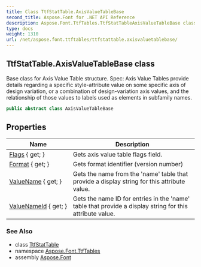 ```yaml
---
title: Class TtfStatTable.AxisValueTableBase
second_title: Aspose.Font for .NET API Reference
description: Aspose.Font.TtfTables.TtfStatTableAxisValueTableBase class. Base class for Axis Value Table structure. Spec Axis Value Tables provide details regarding a specific styleattribute value on some specific axis of design variation or a combination of designvariation axis values and the relationship of those values to labels used as elements in subfamily names
type: docs
weight: 1310
url: /net/aspose.font.ttftables/ttfstattable.axisvaluetablebase/
---
```

## TtfStatTable.AxisValueTableBase class

Base class for Axis Value Table structure. Spec: Axis Value Tables provide details regarding a specific style-attribute value on some specific axis of design variation, or a combination of design-variation axis values, and the relationship of those values to labels used as elements in subfamily names.

```csharp
public abstract class AxisValueTableBase
```

## Properties

| Name | Description |
| --- | --- |
| [Flags](../../aspose.font.ttftables/ttfstattable.axisvaluetablebase/flags) { get; } | Gets axis value table flags field. |
| [Format](../../aspose.font.ttftables/ttfstattable.axisvaluetablebase/format) { get; } | Gets format identifier (version number) |
| [ValueName](../../aspose.font.ttftables/ttfstattable.axisvaluetablebase/valuename) { get; } | Gets the name from the 'name' table that provide a display string for this attribute value. |
| [ValueNameId](../../aspose.font.ttftables/ttfstattable.axisvaluetablebase/valuenameid) { get; } | Gets the name ID for entries in the 'name' table that provide a display string for this attribute value. |

### See Also

* class [TtfStatTable](../ttfstattable/)
* namespace [Aspose.Font.TtfTables](../../aspose.font.ttftables/)
* assembly [Aspose.Font](../../)


